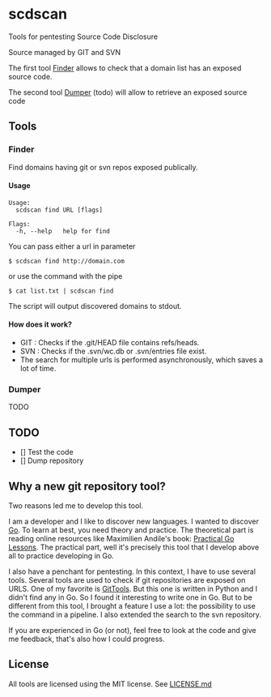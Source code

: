 # scdscan
Tools for pentesting Source Code Disclosure

Source managed by GIT and SVN

The first tool [Finder](#Finder) allows to check that a domain list has an exposed source code.

The second tool [Dumper](#Dumper) (todo) will allow to retrieve an exposed source code

## Tools

### Finder
Find domains having git or svn repos exposed publically.

#### Usage
```
Usage:
  scdscan find URL [flags]

Flags:
  -h, --help   help for find
```

You can pass either a url in parameter 
```
$ scdscan find http://domain.com
```
or use the command with the pipe
```
$ cat list.txt | scdscan find
```

The script will output discovered domains to stdout.

#### How does it work?
- GIT : Checks if the .git/HEAD file contains refs/heads.
- SVN : Checks if the .svn/wc.db or .svn/entries file exist.
- The search for multiple urls is performed asynchronously, which saves a lot of time.

### Dumper
TODO

## TODO
- [] Test the code
- [] Dump repository

## Why a new git repository tool?
Two reasons led me to develop this tool.

I am a developer and I like to discover new languages. I wanted to discover [Go](https://golang.org). To learn at best, you need theory and practice. 
The theoretical part is reading online resources like Maximilien Andile's book: [Practical Go Lessons](https://www.practical-go-lessons.com). The practical part, well it's precisely this tool that I develop above all to practice developing in Go.

I also have a penchant for pentesting. In this context, I have to use several tools. Several tools are used to check if git repositories are exposed on URLS. One of my favorite is [GitTools](https://github.com/internetwache/GitTools). But this one is written in Python and I didn't find any in Go. So I found it interesting to write one in Go.
But to be different from this tool, I brought a feature I use a lot: the possibility to use the command in a pipeline.
I also extended the search to the svn repository.

If you are experienced in Go (or not), feel free to look at the code and give me feedback, that's also how I could progress.

## License

All tools are licensed using the MIT license. See [LICENSE.md](LICENSE.md)
